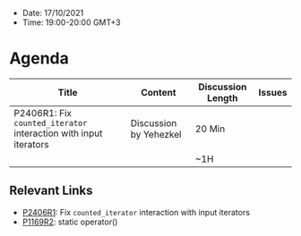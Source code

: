* Date: 17/10/2021
* Time: 19:00-20:00 GMT+3

# Agenda

| Title | Content | Discussion Length | Issues       |
|----------|-------------|-------------|----------------|
| P2406R1: Fix `counted_iterator` interaction with input iterators | Discussion by Yehezkel | 20 Min |   |
|                             |             | ~1H         |   |

## Relevant Links
* [P2406R1](https://yehezkelshb.github.io/cpp_proposals/P2406-counted-iterator-and-input-iterators.html): Fix `counted_iterator` interaction with input iterators
* [P1169R2](https://wg21.link/P1169): static operator()

